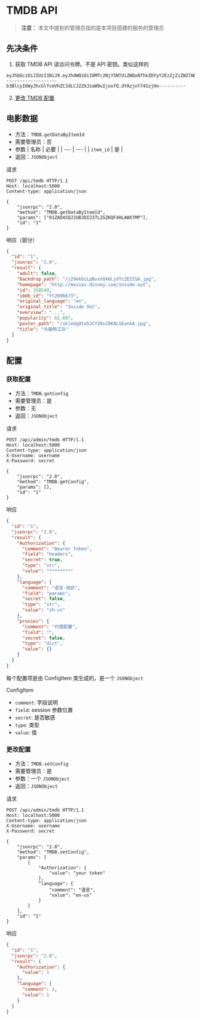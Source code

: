 # TMDB API

> **注意：**
> 本文中提到的管理员指的是本项目搭建的服务的管理员

## 先决条件

1. 获取 TMDB API 读访问令牌。不是 API 密钥。类似这样的

```text
eyJhbGciOiJIUzI1NiJ9.eyJhdWQiOiI0MTc2NjY5NTdiZWQxNThkZDYyY2EzZjZiZWZlNDI5NCIsInN1YiI6IjVkOTUyNTc4MjljNjI2--------------------b3BlcyI6WyJhcGlfcmVhZCJdLCJ2ZXJzaW9uIjoxfQ.dYAzjnY74SzjHn----------
```

2. [更改 TMDB 配置](#更改配置)

## 电影数据

- 方法：`TMDB.getDataByItemId`
- 需要管理员：否
- 参数
  | 名称 | 必要 |
  | --- | --- |
  | `item_id` | 是 |
- 返回：`JSONObject`

请求

```http
POST /api/tmdb HTTP/1.1
Host: localhost:5000
Content-type: application/json

{
    "jsonrpc": "2.0",
    "method": "TMDB.getDataByItemId",
    "params": ["01ZAO4SQJ2UBJDI237LZGZKQF4HLAWX7MP"],
    "id": "1"
}
```

响应（部分）

```json
{
  "id": "1",
  "jsonrpc": "2.0",
  "result": {
    "adult": false,
    "backdrop_path": "/j29ekbcLpBvxnGk6LjdTc2EI5SA.jpg",
    "homepage": "http://movies.disney.com/inside-out",
    "id": 150540,
    "imdb_id": "tt2096673",
    "original_language": "en",
    "original_title": "Inside Out",
    "overview": "...",
    "popularity": 61.607,
    "poster_path": "/skleUgOto5JCY20cC8KALSEankA.jpg",
    "title": "头脑特工队"
  }
}
```

## 配置

### 获取配置

- 方法：`TMDB.getConfig`
- 需要管理员：是
- 参数：无
- 返回：`JSONObject`

请求

```http
POST /api/admin/tmdb HTTP/1.1
Host: localhost:5000
Content-type: application/json
X-Username: username
X-Password: secret

{
    "jsonrpc": "2.0",
    "method": "TMDB.getConfig",
    "params": [],
    "id": "1"
}
```

响应

```json
{
  "id": "1",
  "jsonrpc": "2.0",
  "result": {
    "Authorization": {
      "comment": "Bearer Token",
      "field": "headers",
      "secret": true,
      "type": "str",
      "value": "********"
    },
    "language": {
      "comment": "语言-地区",
      "field": "params",
      "secret": false,
      "type": "str",
      "value": "zh-cn"
    },
    "proxies": {
      "comment": "代理配置",
      "field": "",
      "secret": false,
      "type": "dict",
      "value": {}
    }
  }
}
```

每个配置项是由 ConfigItem 类生成的，是一个 `JSONObject`

ConfigItem

- `comment`: 字段说明
- `field`: session 参数位置
- `secret`: 是否敏感
- `type`: 类型
- `value`: 值

### 更改配置

- 方法：`TMDB.setConfig`
- 需要管理员：是
- 参数：一个 `JSONObject`
- 返回：`JSONObject`

请求

```http
POST /api/admin/tmdb HTTP/1.1
Host: localhost:5000
Content-type: application/json
X-Username: username
X-Password: secret

{
    "jsonrpc": "2.0",
    "method": "TMDB.setConfig",
    "params": [
        {
            "Authorization": {
                "value": "your token"
            },
            "language": {
                "comment": "语言",
                "value": "en-us"
            }
        }
    ],
    "id": "1"
}
```

响应

```json
{
  "id": "1",
  "jsonrpc": "2.0",
  "result": {
    "Authorization": {
      "value": 1
    },
    "language": {
      "comment": 1,
      "value": 1
    }
  }
}
```
